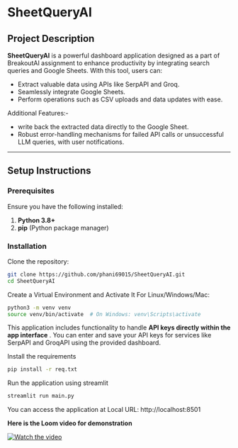 # SheetQueryAI

## Project Description
**SheetQueryAI** is a powerful dashboard application designed as a part of BreakoutAI assignment to enhance productivity by integrating search queries and Google Sheets. With this tool, users can:
- Extract valuable data using APIs like SerpAPI and Groq.
- Seamlessly integrate Google Sheets.
- Perform operations such as CSV uploads and data updates with ease.
  
Additional Features:-
- write back the extracted data directly to the Google Sheet.
- Robust error-handling mechanisms for failed API calls or unsuccessful LLM queries, with user notifications.
---

## Setup Instructions

### Prerequisites
Ensure you have the following installed:
1. **Python 3.8+**
2. **pip** (Python package manager)

### Installation

Clone the repository:
   ```bash
   git clone https://github.com/phani69015/SheetQueryAI.git
   cd SheetQueryAI
   ```
Create a Virtual Environment and Activate It
   For Linux/Windows/Mac:
   ```bash
   python3 -m venv venv
   source venv/bin/activate  # On Windows: venv\Scripts\activate
   ```
This application includes functionality to handle  **API keys directly within the app interface** . You can enter and save your API keys for services like SerpAPI and GroqAPI using the provided dashboard.

Install the requirements
   ```bash
   pip install -r req.txt
   ```
Run the application using streamlit
  ```bash
  streamlit run main.py
  ```

You can access the application at  Local URL: http://localhost:8501

**Here is the Loom video for demonstration**

[![Watch the video](https://cdn.loom.com/sessions/thumbnails/7b19b95f523f4c9090f79e4c15da424e-with-play-button.jpg)](https://www.loom.com/embed/7b19b95f523f4c9090f79e4c15da424e?sid=8117dae4-d89c-46b3-8344-b728fd05fc4d)

